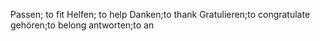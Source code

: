 Passen; to fit
Helfen; to help
Danken;to thank
Gratulieren;to congratulate
gehören;to belong
antworten;to an
